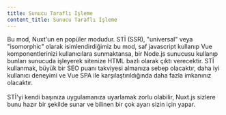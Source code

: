 ```yaml
---
title: Sunucu Taraflı İşleme
content_title: Sunucu Taraflı İşleme
---
```


Bu mod, Nuxt'un en popüler modudur. STİ (SSR), "universal" veya "isomorphic" olarak isimlendirdiğimiz bu mod, saf javascript kullanıp Vue komponentlerinizi kullanıcılara sunmaktansa, bir Node.js sunucusu kullanıp bunları sunucuda işleyerek sitenize HTML bazlı olarak çıktı verecektir. STİ kullanmak, büyük bir SEO puanı takviyesi almanıza sebep olacaktır, daha iyi kullanıcı deneyimi ve Vue SPA ile karşılaştırıldığında daha fazla imkanınız olacaktır.<br><br>STİ'yi kendi başınıza uygulamanıza uyarlamak zorlu olabilir, Nuxt.js sizlere bunu hazır bir şekilde sunar ve bilinen bir çok ayarı sizin için yapar.
